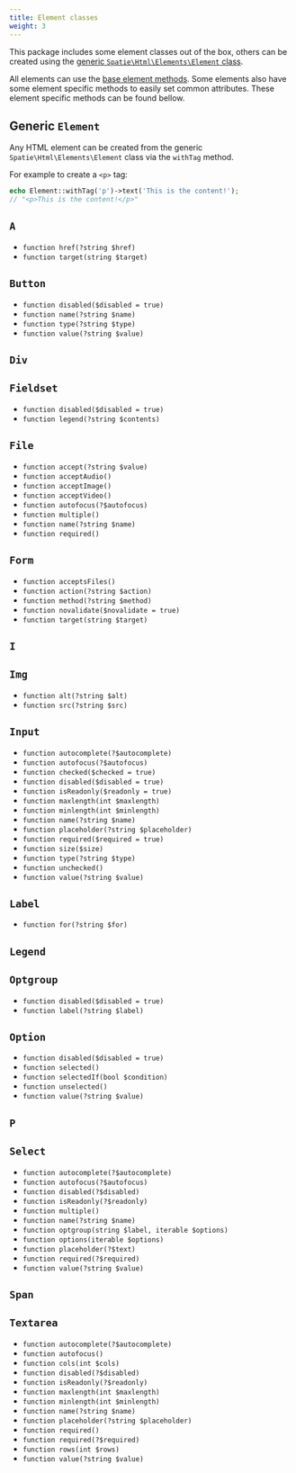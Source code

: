 ```yaml
---
title: Element classes
weight: 3
---
```


This package includes some element classes out of the box, others can be created using the [generic `Spatie\Html\Elements\Element` class](#generic-codeelementcode).

All elements can use the [base element methods](/laravel-html/general-usage/element-methods). Some elements also have some element specific methods to easily set common attributes. These element specific methods can be found bellow.

## Generic `Element`

Any HTML element can be created from the generic `Spatie\Html\Elements\Element` class via the `withTag` method.

For example to create a `<p>` tag:

```php
echo Element::withTag('p')->text('This is the content!');
// "<p>This is the content!</p>"
```


## `A`

- `function href(?string $href)`
- `function target(string $target)`

## `Button`

- `function disabled($disabled = true)`
- `function name(?string $name)`
- `function type(?string $type)`
- `function value(?string $value)`

## `Div`

## `Fieldset`

- `function disabled($disabled = true)`
- `function legend(?string $contents)`

## `File`
- `function accept(?string $value)`
- `function acceptAudio()`
- `function acceptImage()`
- `function acceptVideo()`
- `function autofocus(?$autofocus)`
- `function multiple()`
- `function name(?string $name)`
- `function required()`

## `Form`

- `function acceptsFiles()`
- `function action(?string $action)`
- `function method(?string $method)`
- `function novalidate($novalidate = true)`
- `function target(string $target)`


## `I`

## `Img`

- `function alt(?string $alt)`
- `function src(?string $src)`

## `Input`

- `function autocomplete(?$autocomplete)`
- `function autofocus(?$autofocus)`
- `function checked($checked = true)`
- `function disabled($disabled = true)`
- `function isReadonly($readonly = true)`
- `function maxlength(int $maxlength)`
- `function minlength(int $minlength)`
- `function name(?string $name)`
- `function placeholder(?string $placeholder)`
- `function required($required = true)`
- `function size($size)`
- `function type(?string $type)`
- `function unchecked()`
- `function value(?string $value)`

## `Label`

- `function for(?string $for)`

## `Legend`

## `Optgroup`

- `function disabled($disabled = true)`
- `function label(?string $label)`

## `Option`

- `function disabled($disabled = true)`
- `function selected()`
- `function selectedIf(bool $condition)`
- `function unselected()`
- `function value(?string $value)`

## `P`

## `Select`

- `function autocomplete(?$autocomplete)`
- `function autofocus(?$autofocus)`
- `function disabled(?$disabled)`
- `function isReadonly(?$readonly)`
- `function multiple()`
- `function name(?string $name)`
- `function optgroup(string $label, iterable $options)`
- `function options(iterable $options)`
- `function placeholder(?$text)`
- `function required(?$required)`
- `function value(?string $value)`

## `Span`

## `Textarea`

- `function autocomplete(?$autocomplete)`
- `function autofocus()`
- `function cols(int $cols)`
- `function disabled(?$disabled)`
- `function isReadonly(?$readonly)`
- `function maxlength(int $maxlength)`
- `function minlength(int $minlength)`
- `function name(?string $name)`
- `function placeholder(?string $placeholder)`
- `function required()`
- `function required(?$required)`
- `function rows(int $rows)`
- `function value(?string $value)`
